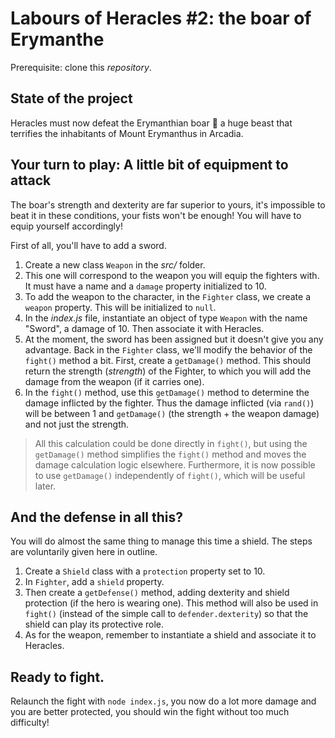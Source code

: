 # Labours of Heracles #2: the boar of Erymanthe

Prerequisite: clone this _repository_.

## State of the project

Heracles must now defeat the Erymanthian boar 🐗 a huge beast that terrifies the inhabitants of Mount Erymanthus in Arcadia.

## Your turn to play: A little bit of equipment to attack

The boar's strength and dexterity are far superior to yours, it's impossible to beat it in these conditions, your fists won't be enough! You will have to equip yourself accordingly!

First of all, you'll have to add a sword.

1. Create a new class `Weapon` in the *src/* folder.
2. This one will correspond to the weapon you will equip the fighters with. It must have a name and a `damage` property initialized to 10.
3. To add the weapon to the character, in the `Fighter` class, we create a `weapon` property. This will be initialized to `null`.
4. In the *index.js* file, instantiate an object of type `Weapon` with the name "Sword", a damage of 10. Then associate it with Heracles.
5. At the moment, the sword has been assigned but it doesn't give you any advantage. Back in the `Fighter` class, we'll modify the behavior of the `fight()` method a bit.
First, create a `getDamage()` method. This should return the strength (*strength*) of the Fighter, to which you will add the damage from the weapon (if it carries one).
6. In the `fight()` method, use this `getDamage()` method to determine the damage inflicted by the fighter. Thus the damage inflicted (via `rand()`) will be between 1 and `getDamage()` (the strength + the weapon damage) and not just the strength.

> All this calculation could be done directly in `fight()`, but using the `getDamage()` method simplifies the `fight()` method and moves the damage calculation logic elsewhere. Furthermore, it is now possible to use `getDamage()` independently of `fight()`, which will be useful later.


## And the defense in all this?

You will do almost the same thing to manage this time a shield. The steps are voluntarily given here in outline.

1. Create a `Shield` class with a `protection` property set to 10.
2. In `Fighter`, add a `shield` property. 
3. Then create a `getDefense()` method, adding dexterity and shield protection (if the hero is wearing one). This method will also be used in `fight()` (instead of the simple call to `defender.dexterity`) so that the shield can play its protective role.
4. As for the weapon, remember to instantiate a shield and associate it to Heracles.


## Ready to fight.

Relaunch the fight with `node index.js`, you now do a lot more damage and you are better protected, you should win the fight without too much difficulty!
